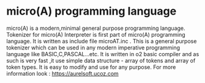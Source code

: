 # micro(A) programming language
micro(A) is a modern,minimal general purpose programming language.
Tokenizer for micro(A) Interpreter is first part of micro(A) programming language.
It is written as include file microAT.inc .
This is a general purpose tokenizer which can be used in any modern imperative 
programming language  like BASIC,C,PASCAL...etc.
It is written in o2 basic compiler and as such is very fast ,it use simple
data structure - array of tokens and array of token types.
It is easy to modify and use for any purpose.
For more information look : https://aurelsoft.ucoz.com
